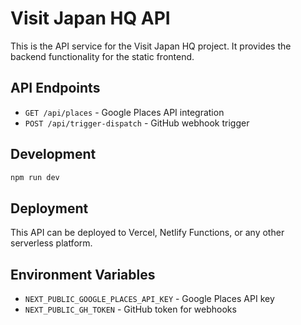 # Visit Japan HQ API

This is the API service for the Visit Japan HQ project. It provides the backend functionality for the static frontend.

## API Endpoints

- `GET /api/places` - Google Places API integration
- `POST /api/trigger-dispatch` - GitHub webhook trigger

## Development

```bash
npm run dev
```

## Deployment

This API can be deployed to Vercel, Netlify Functions, or any other serverless platform.

## Environment Variables

- `NEXT_PUBLIC_GOOGLE_PLACES_API_KEY` - Google Places API key
- `NEXT_PUBLIC_GH_TOKEN` - GitHub token for webhooks
